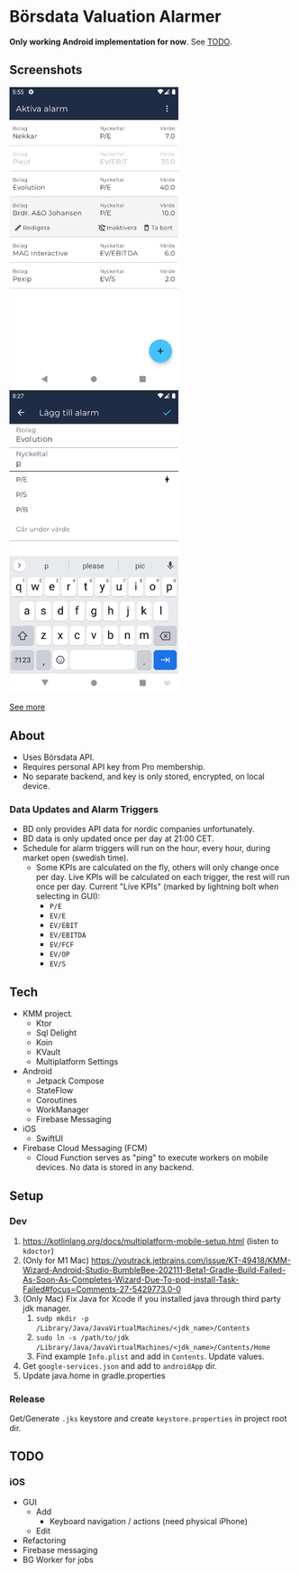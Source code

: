 # Börsdata Valuation Alarmer

**Only working Android implementation for now**. See [TODO](#todo).

## Screenshots
<div align="left"> 
  <img src="screenshots/list.png" width="300" height="auto" alt="Alarm List View" />
  <img src="screenshots/add.png" width="300" height="auto" alt="Add Alarm View" />
</div>

[See more](screenshots)

## About
  * Uses Börsdata API.
  * Requires personal API key from Pro membership.
  * No separate backend, and key is only stored, encrypted, on local device.

### Data Updates and Alarm Triggers
  * BD only provides API data for nordic companies unfortunately.
  * BD data is only updated once per day at 21:00 CET.
  * Schedule for alarm triggers will run on the hour, every hour, during market open (swedish time).
    * Some KPIs are calculated on the fly, others will only change once per day. Live KPIs will be calculated on each trigger, the rest will run once per day. Current "Live KPIs" (marked by lightning bolt when selecting in GUI):
      * `P/E`
      * `EV/E` 
      * `EV/EBIT`
      * `EV/EBITDA` 
      * `EV/FCF` 
      * `EV/OP`
      * `EV/S`

## Tech
  * KMM project.
    * Ktor
    * Sql Delight
    * Koin
    * KVault
    * Multiplatform Settings
  * Android
    * Jetpack Compose
    * StateFlow
    * Coroutines 
    * WorkManager
    * Firebase Messaging
  * iOS
    * SwiftUI
  * Firebase Cloud Messaging (FCM)
    * Cloud Function serves as "ping" to execute workers on mobile devices. No data is stored in any backend. 
  
## Setup 
### Dev
  1. https://kotlinlang.org/docs/multiplatform-mobile-setup.html (listen to `kdoctor`)
  2. (Only for M1 Mac) https://youtrack.jetbrains.com/issue/KT-49418/KMM-Wizard-Android-Studio-BumbleBee-202111-Beta1-Gradle-Build-Failed-As-Soon-As-Completes-Wizard-Due-To-pod-install-Task-Failed#focus=Comments-27-5429773.0-0 
  3. (Only Mac) Fix Java for Xcode if you installed java through third party jdk manager.
     1. `sudp mkdir -p /Library/Java/JavaVirtualMachines/<jdk_name>/Contents`
     2. `sudo ln -s /path/to/jdk /Library/Java/JavaVirtualMachines/<jdk_name>/Contents/Home`
     3. Find example `Info.plist` and add in `Contents`. Update values.
  4. Get `google-services.json` and add to `androidApp` dir.
  5. Update java.home in gradle.properties

### Release
Get/Generate `.jks` keystore and create `keystore.properties` in project root dir.

## TODO 
### iOS
  * GUI
    * Add
      * Keyboard navigation / actions (need physical iPhone)
    * Edit
  * Refactoring
  * Firebase messaging
  * BG Worker for jobs


